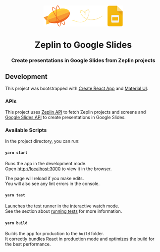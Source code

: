 <p align="center">
  <a href="https://zeplin.io">
    <img alt="Zeplin to Google Slides" src="/logo.png" width="256" />
  </a>
</p>
<h1 align="center">
  Zeplin to Google Slides
</h1>

<h3 align="center">
  Create presentations in Google Slides from Zeplin projects
</h3>


## Development

This project was bootstrapped with [Create React App](https://github.com/facebook/create-react-app) and [Material UI](https://material-ui.com/).

### APIs

This project uses [Zeplin API](https://docs.zeplin.dev) to fetch Zeplin projects and screens and [Google Slides API](https://developers.google.com/slides) to create presentations in Google Slides.

### Available Scripts

In the project directory, you can run:

#### `yarn start`

Runs the app in the development mode.<br />
Open [http://localhost:3000](http://localhost:3000) to view it in the browser.

The page will reload if you make edits.<br />
You will also see any lint errors in the console.

#### `yarn test`

Launches the test runner in the interactive watch mode.<br />
See the section about [running tests](https://facebook.github.io/create-react-app/docs/running-tests) for more information.

#### `yarn build`

Builds the app for production to the `build` folder.<br />
It correctly bundles React in production mode and optimizes the build for the best performance.

